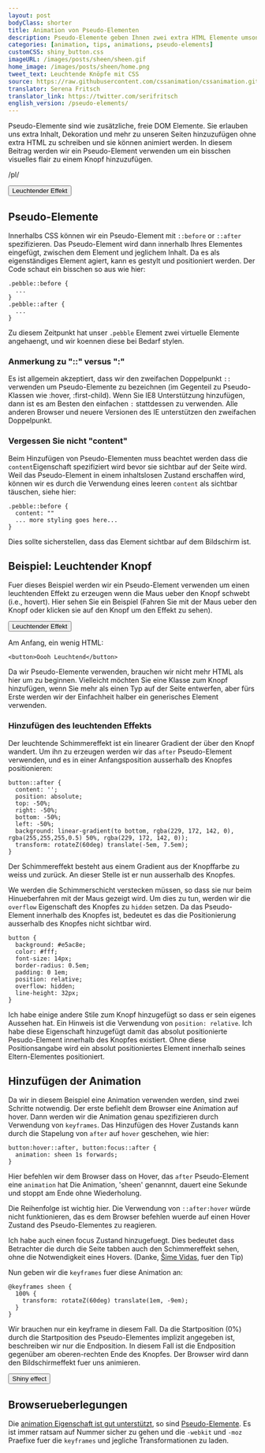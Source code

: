 ```yaml
---
layout: post
bodyClass: shorter
title: Animation von Pseudo-Elementen
description: Pseudo-Elemente geben Ihnen zwei extra HTML Elemente umsonst! Hier wird erklärt wie man sie animiert wenn die Maus über ihnen positioniert ist. Verwenden Sie sie weise.
categories: [animation, tips, animations, pseudo-elements]
customCSS: shiny_button.css
imageURL: /images/posts/sheen/sheen.gif
home_image: /images/posts/sheen/home.png
tweet_text: Leuchtende Knöpfe mit CSS
source: https://raw.githubusercontent.com/cssanimation/cssanimation.github.io/master/_posts/2015-02-03-pseudo-elements.md
translator: Serena Fritsch
translator_link: https://twitter.com/serifritsch
english_version: /pseudo-elements/
---
```


Pseudo-Elemente sind wie zusätzliche, freie DOM Elemente. Sie erlauben uns extra Inhalt, Dekoration und mehr zu unseren Seiten hinzuzufügen ohne extra HTML zu schreiben und sie können animiert werden. In diesem Beitrag werden wir ein Pseudo-Element verwenden um ein bisschen visuelles flair zu einem Knopf hinzuzufügen.

/pl/

<section class="shiny demo-container tap-to-activate">
  <button>Leuchtender Effekt</button>
</section>

## Pseudo-Elemente

Innerhalbs CSS können wir ein Pseudo-Element mit `::before` or `::after` spezifizieren. Das Pseudo-Element wird dann innerhalb Ihres Elementes eingefügt, zwischen dem Element und jeglichem Inhalt. Da es als eigenständiges Element agiert, kann es gestylt und positioniert werden. Der Code schaut ein bisschen so aus wie hier:

    .pebble::before {
      ...
    }
    .pebble::after {
      ...
    }

Zu diesem Zeitpunkt hat unser `.pebble` Element zwei virtuelle Elemente angehaengt, und wir koennen diese bei Bedarf stylen.


### Anmerkung zu "::" versus ":"

Es ist allgemein akzeptiert, dass wir den zweifachen Doppelpunkt `::` verwenden um Pseudo-Elemente zu bezeichnen (im Gegenteil zu Pseudo-Klassen wie :hover, :first-child). Wenn Sie IE8 Unterstützung hinzufügen, dann ist es am Besten den einfachen  `:` stattdessen zu verwenden. Alle anderen Browser und neuere Versionen des IE unterstützen den zweifachen Doppelpunkt.

### Vergessen Sie nicht "content"
Beim Hinzufügen von Pseudo-Elementen muss beachtet werden dass die `content`Eigenschaft spezifiziert wird bevor sie sichtbar auf der Seite wird. Weil das Pseudo-Element in einem inhaltslosen Zustand erschaffen wird, können wir es durch die Verwendung eines leeren `content` als sichtbar täuschen, siehe hier:

    .pebble::before {
      content: ""
      ... more styling goes here...
    }

Dies sollte sicherstellen, dass das Element sichtbar auf dem Bildschirm ist.

## Beispiel: Leuchtender Knopf

Fuer dieses Beispiel werden wir ein Pseudo-Element verwenden um einen leuchtenden Effekt zu erzeugen wenn die Maus ueber den Knopf schwebt (i.e., hovert). Hier sehen Sie ein Beispiel (Fahren Sie mit der Maus ueber den Knopf oder klicken sie auf den Knopf um den Effekt zu sehen).

<section class="shiny demo-container tap-to-activate">
  <button>Leuchtender Effekt</button>
</section>

Am Anfang, ein wenig HTML:

    <button>Oooh Leuchtend</button>

Da wir Pseudo-Elemente verwenden, brauchen wir nicht mehr HTML als hier um zu beginnen. Vielleicht möchten Sie eine Klasse zum Knopf hinzufügen, wenn Sie mehr als einen Typ auf der Seite entwerfen, aber fürs Erste werden wir der Einfachheit halber ein generisches Element verwenden.

### Hinzufügen des leuchtenden Effekts

Der leuchtende Schimmereffekt ist ein linearer Gradient der über den Knopf wandert. Um ihn zu erzeugen werden wir das `after` Pseudo-Element verwenden, und es in einer Anfangsposition ausserhalb des Knopfes positionieren:

    button::after {
      content: '';
      position: absolute;
      top: -50%;
      right: -50%;
      bottom: -50%;
      left: -50%;
      background: linear-gradient(to bottom, rgba(229, 172, 142, 0), rgba(255,255,255,0.5) 50%, rgba(229, 172, 142, 0));
      transform: rotateZ(60deg) translate(-5em, 7.5em);
    }

Der Schimmereffekt besteht aus einem Gradient aus der Knopffarbe zu weiss und zurück.
An dieser Stelle ist er nun ausserhalb des Knopfes.

We werden die Schimmerschicht verstecken müssen, so dass sie nur beim Hinueberfahren mit der Maus gezeigt wird. Um dies zu tun, werden wir die `overflow` Eigenschaft des Knopfes zu `hidden` setzen. Da das Pseudo-Element innerhalb des Knopfes ist, bedeutet es das die Positionierung ausserhalb des Knopfes nicht sichtbar wird.

    button {
      background: #e5ac8e;
      color: #fff;
      font-size: 14px;
      border-radius: 0.5em;
      padding: 0 1em;
      position: relative;
      overflow: hidden;
      line-height: 32px;
    }

Ich habe einige andere Stile zum Knopf hinzugefügt so dass er sein eigenes Aussehen hat. Ein Hinweis ist die Verwendung von `position: relative`. Ich habe diese Eigenschaft hinzugefügt damit das absolut positionierte Pesudo-Element innerhalb des Knopfes existiert. Ohne diese Positionsangabe wird ein absolut positioniertes Element innerhalb seines Eltern-Elementes positioniert.

## Hinzufügen der Animation

Da wir in diesem Beispiel eine Animation verwenden werden, sind zwei Schritte notwendig. Der erste befiehlt dem Browser eine Animation auf hover. Dann werden wir die Animation genau spezifizieren durch Verwendung von `keyframes`.
Das Hinzufügen des Hover Zustands kann durch die Stapelung von `after` auf  `hover` geschehen, wie hier:

    button:hover::after, button:focus::after {
      animation: sheen 1s forwards;
    }

Hier befehlen wir dem Browser dass on Hover, das `after` Pseudo-Element eine `animation` hat Die Animation, 'sheen' genannnt, dauert eine Sekunde und stoppt am Ende ohne Wiederholung.

Die Reihenfolge ist wichtig hier. Die Verwendung von `::after:hover` würde nicht funktionieren, das es dem Browser befehlen wuerde auf einen Hover Zustand des Pseudo-Elementes zu reagieren.

Ich habe auch einen focus Zustand hinzugefuegt. Dies bedeutet dass Betrachter
die durch die Seite tabben auch den Schimmereffekt sehen, ohne die Notwendigkeit eines Hovers. (Danke, [Šime Vidas](https://twitter.com/simevidas), fuer den Tip)

Nun geben wir die `keyframes` fuer diese Animation an:

    @keyframes sheen {
      100% {
        transform: rotateZ(60deg) translate(1em, -9em);
      }
    }

Wir brauchen nur ein keyframe in diesem Fall. Da die Startposition (0%) durch die Startposition des Pseudo-Elementes implizit angegeben ist, beschreiben wir nur die Endposition. In diesem Fall ist die Endposition gegenüber am oberen-rechten Ende des Knopfes. Der Browser wird dann den Bildschirmeffekt fuer uns animieren.

<section class="shiny demo-container tap-to-activate">
  <button>Shiny effect</button>
</section>

## Browserueberlegungen
Die [animation Eigenschaft ist gut unterstützt](http://caniuse.com/#feat=css-animation), so sind [Pseudo-Elemente](http://caniuse.com/#feat=css-gencontent). Es ist immer ratsam auf Nummer sicher zu gehen und die  `-webkit` und `-moz` Praefixe fuer die `keyframes` und jegliche Transformationen zu laden.




